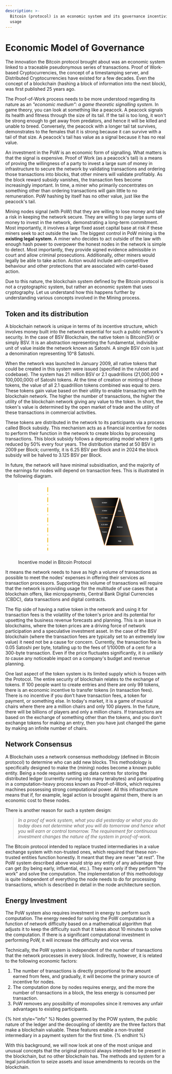 ```yaml
---
description: >-
  Bitcoin (protocol) is an economic system and its governance incentivises its
  usage
---
```


# Economic Model of Governance

The innovation the Bitcoin protocol brought about was an economic system linked to a traceable pseudonymous series of transactions. Proof of Work-based Cryptocurrencies, the concept of a timestamping server, and Distributed Cryptocurrencies have existed for a few decades. Even the concept of a blockchain (hashing a block of information into the next block), was first published 25 years ago.

The Proof-of-Work process needs to be more understood regarding its nature as an _"economic medium": a game theoretic signalling system_. In game theory, you can look at something like a peacock. A peacock signals its health and fitness through the size of its tail. If the tail is too long, it won't be strong enough to get away from predators, and hence it will be killed and unable to breed. Conversely, the peacock with a longer tail tat survives, demonstrates to the females that it is strong because it can survive with a tail of that size. A peacock's tail has value as a signal because it has no real value.

An investment in the PoW is an economic form of signalling. What matters is that the signal is expensive. Proof of Work (as a peacock's tail) is a means of proving the willingness of a party to invest a large sum of money in infrastructure to secure the network by validating transactions and ordering those transactions into blocks, that other miners will validate profitably. As the block reward subsidy vanishes, the transaction fees become increasingly important. In time, a miner who primarily concentrates on something other than ordering transactions will gain little to no remuneration. PoW hashing by itself has no other value, just like the peacock's tail.

Mining nodes signal (with PoW) that they are willing to lose money and take a risk in keeping the network secure. They are willing to pay large sums of money to invest in the network, demonstrating a long-term commitment. Most importantly, it involves a large fixed asset capital base at risk if these miners seek to act outside the law. The biggest control in PoW mining is the **existing legal system**. A miner who decides to act outside of the law with enough hash power to overpower the honest nodes in the network is simple to detect. Most importantly, they provide signed evidence admissible in court and allow criminal prosecutions. Additionally, other miners would legally be able to take action. Action would include anti-competitive behaviour and other protections that are associated with cartel-based action.

Due to this nature, the blockchain system defined by the Bitcoin protocol is not a cryptographic system, but rather an economic system that uses cryptography. Let us understand how this happens further by understanding various concepts involved in the Mining process.

## **Token and its distribution**

A blockchain network is unique in terms of its incentive structure, which involves money built into the network essential for such a public network's security. In the case of BSV Blockchain, the native token is Bitcoin(SV) or simply BSV. It is an abstraction representing the fundamental, indivisible unit of value inside the network known as Satoshi. A single BSV coin is just a denomination representing 10^8 Satoshi.

When the network was launched In January 2009, all native tokens that could be created in this system were issued (specified in the ruleset and codebase). The system has 21 million BSV or 2.1 quadrillions (21,000,000 \* 100,000,000) of Satoshi tokens. At the time of creation or minting of these tokens, the value of all 2.1 quadrillion tokens combined was equal to zero. These tokens gain value based on their utility to enable transacting with the blockchain network. The higher the number of transactions, the higher the utility of the blockchain network giving any value to the token. In short, the token's value is determined by the open market of trade and the utility of these transactions in commercial activities.

These tokens are distributed in the network to its participants via a process called Block subsidy. This mechanism acts as a financial incentive for nodes to perform their function in the network to create blocks by processing transactions. This block subsidy follows a deprecating model where it gets reduced by 50% every four years. The distribution started at 50 BSV in 2009 per Block; currently, it is 6.25 BSV per Block and in 2024 the block subsidy will be halved to 3.125 BSV per Block.

In future, the network will have minimal subsidisation, and the majority of the earnings for nodes will depend on transaction fees. This is illustrated in the following diagram.

<figure><img src="../../../.gitbook/assets/BlockchainGovernance_Slide06.png" alt=""><figcaption><p>Incentive model in Bitcoin Protocol</p></figcaption></figure>

It means the network needs to have as high a volume of transactions as possible to meet the nodes' expenses in offering their services as transaction processors. Supporting this volume of transactions will require that the network is providing usage for the multitude of use cases that a blockchain offers, like micropayments, Central Bank Digital Currencies (CBDC), data transactions and digital contracts.

The flip side of having a native token in the network and using it for transaction fees is the volatility of the token's price and its potential for upsetting the business revenue forecasts and planning. This is an issue in blockchains, where the token prices are a driving force of network participation and a speculative investment asset. In the case of the BSV blockchain (where the transaction fees are typically set to an extremely low value) it need not be a cause for concern. Currently, the transaction fee is 0.05 Satoshi per byte, totalling up to the fees of 1/1000th of a cent for a 300-byte transaction. Even if the price fluctuates significantly, it _is unlikely to_ cause any noticeable impact on a company's budget and revenue planning.

One last aspect of the token system is its limited supply which is frozen with the Protocol. The entire security of blockchain relates to the exchange of tokens. If 100 people want to create entries and there are only 99 tokens, there is an economic incentive to transfer tokens (in transaction fees). There is no incentive if you don't have transaction fees, a token for payment, or something else. In today's market, it is a game of musical chairs where there are a million chairs and only 100 players. In the future, there will be billions of players and only a million chairs. If transactions are based on the exchange of something other than the tokens, and you don't exchange tokens for making an entry, then you have just changed the game by making an infinite number of chairs.

## **Network Consensus**

A Blockchain uses a network consensus methodology (defined in Bitcoin protocol) to determine who can add new blocks. This methodology is specifically designed to make the (mining) nodes become a known public entity. Being a node requires setting up data centres for storing the distributed ledger (currently running into many terabytes) and participating in a computation-heavy process known as Proof-of-Work, which requires machines possessing strong computational power. All this infrastructure means that if, for example, legal action is brought against them, there is an economic cost to these nodes.

There is another reason for such a system design:

> _In a proof of work system, what you did yesterday or what you do today does not determine what you will do tomorrow and hence what you will earn or control tomorrow. The requirement for continuous investment changes the nature of the system in proof-of-work._

The Bitcoin protocol intended to replace trusted intermediaries in a value exchange system with non-trusted ones, which required that these non-trusted entities function honestly. It meant that they are never "at rest". The PoW system described above would strip any entity of any advantage they can get (by being early, influential, etc.). They earn only if they perform "the work" and solve the computation. The implementation of this methodology is quite independent of everything the node needs to do for processing transactions, which is described in detail in the node architecture section.

## **Energy Investment**

The PoW system also requires investment in energy to perform such computation. The energy needed for solving the PoW computation is a function of network difficulty based on a mathematical algorithm that adjusts it to keep the difficulty such that it takes about 10 minutes to solve the computation. If there is a significant computational investment in performing PoW, it will increase the difficulty and vice versa.

Technically, the PoW system is independent of the number of transactions that the network processes in every block. Indirectly, however, it is related to the following economic factors:

1. The number of transactions is directly proportional to the amount earned from fees, and gradually, it will become the primary source of incentive for nodes.
2. The computation done by nodes requires energy, and the more the number of transactions in a block, the less energy is consumed per transaction.
3. PoW removes any possibility of monopolies since it removes any unfair advantages to existing participants.

{% hint style="info" %}
Nodes governed by the POW system, the public nature of the ledger and the decoupling of identity are the three factors that make a blockchain valuable. These features enable a non-trusted intermediary in a payment system for the first time.
{% endhint %}

With this background, we will now look at one of the most unique and unusual concepts that the original protocol always intended to be present in the blockchain, but no other blockchain has. The methods and system for a legal jurisdiction to seize assets and issue amendments to records on the blockchain.
